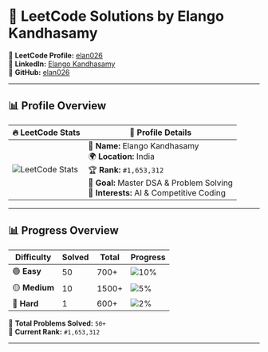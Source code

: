 # 🚀 LeetCode Solutions by Elango Kandhasamy  

📌 **LeetCode Profile:** [elan026](https://leetcode.com/elan026/)  
📌 **LinkedIn:** [Elango Kandhasamy](https://www.linkedin.com/in/elango-kandhasamy-7a8a40347/)  
📌 **GitHub:** [elan026](https://github.com/elan026)  

---

## 📊 Profile Overview  

| 🔥 **LeetCode Stats** | 📌 **Profile Details** |
|----------------------|---------------------|
| ![LeetCode Stats](https://leetcard.jacoblin.cool/elan026?theme=dark&font=Baloo&ext=heatmap) | 👤 **Name:** Elango Kandhasamy  <br> 🌍 **Location:** India  <br> 🏆 **Rank:** `#1,653,312`  <br> 🎯 **Goal:** Master DSA & Problem Solving  <br> 🚀 **Interests:** AI & Competitive Coding |

---

## 📊 Progress Overview  

| Difficulty | Solved | Total | Progress |
|------------|--------|-------|------------|
| 🟢 **Easy** | 50 | 700+ | ![10%](https://progress-bar.dev/10/?title=progress) |
| 🟡 **Medium** | 10 | 1500+ | ![5%](https://progress-bar.dev/5/?title=progress) |
| 🔴 **Hard** | 1 | 600+ | ![2%](https://progress-bar.dev/2/?title=progress) |

📌 **Total Problems Solved:** `50+`  
📌 **Current Rank:** `#1,653,312`  

---

